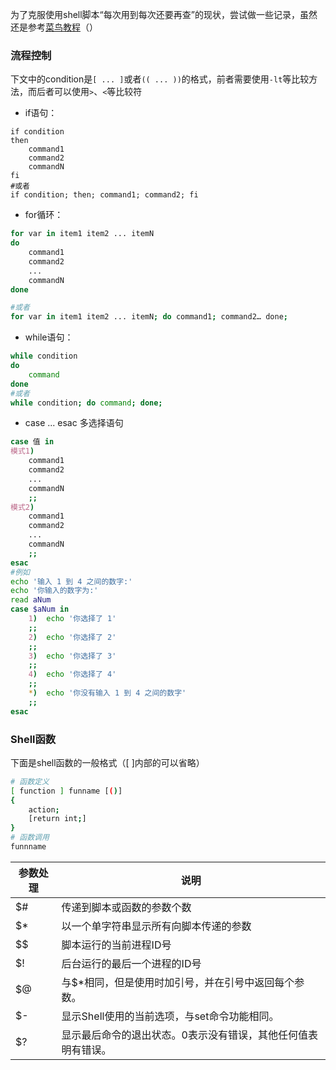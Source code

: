 为了克服使用shell脚本“每次用到每次还要再查”的现状，尝试做一些记录，虽然还是参考[菜鸟教程](https://www.runoob.com/linux/linux-shell-process-control.html)（）

### 流程控制

下文中的condition是`[ ... ]`或者`(( ... ))`的格式，前者需要使用`-lt`等比较方法，而后者可以使用`>`、`<`等比较符

- if语句：

```shell
if condition
then
    command1 
    command2
    commandN 
fi
#或者
if condition; then; command1; command2; fi
```

- for循环：

```sh
for var in item1 item2 ... itemN
do
    command1
    command2
    ...
    commandN
done

#或者
for var in item1 item2 ... itemN; do command1; command2… done;
```

- while语句：

```sh
while condition
do
    command
done
#或者
while condition; do command; done;
```

- case ... esac 多选择语句

```sh
case 值 in
模式1)
    command1
    command2
    ...
    commandN
    ;;
模式2)
    command1
    command2
    ...
    commandN
    ;;
esac
#例如
echo '输入 1 到 4 之间的数字:'
echo '你输入的数字为:'
read aNum
case $aNum in
    1)  echo '你选择了 1'
    ;;
    2)  echo '你选择了 2'
    ;;
    3)  echo '你选择了 3'
    ;;
    4)  echo '你选择了 4'
    ;;
    *)  echo '你没有输入 1 到 4 之间的数字'
    ;;
esac
```





### Shell函数

下面是shell函数的一般格式（\[ \]内部的可以省略）

```sh
# 函数定义
[ function ] funname [()]
{
    action;
    [return int;]
}
# 函数调用
funnname
```



| 参数处理 | 说明                              |
| ---- | ------------------------------- |
| $#   | 传递到脚本或函数的参数个数                   |
| $*   | 以一个单字符串显示所有向脚本传递的参数             |
| $$   | 脚本运行的当前进程ID号                    |
| $!   | 后台运行的最后一个进程的ID号                 |
| $@   | 与$*相同，但是使用时加引号，并在引号中返回每个参数。     |
| $-   | 显示Shell使用的当前选项，与set命令功能相同。      |
| $?   | 显示最后命令的退出状态。0表示没有错误，其他任何值表明有错误。 |
